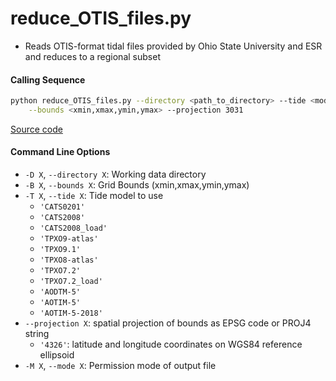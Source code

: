 reduce_OTIS_files.py
====================

- Reads OTIS-format tidal files provided by Ohio State University and ESR and reduces to a regional subset

#### Calling Sequence
```bash
python reduce_OTIS_files.py --directory <path_to_directory> --tide <model> \
    --bounds <xmin,xmax,ymin,ymax> --projection 3031
```
[Source code](https://github.com/tsutterley/pyTMD/blob/main/scripts/reduce_OTIS_files.py)

#### Command Line Options
- `-D X`, `--directory X`: Working data directory
- `-B X`, `--bounds X`: Grid Bounds (xmin,xmax,ymin,ymax)
- `-T X`, `--tide X`: Tide model to use
    * `'CATS0201'`
    * `'CATS2008'`
    * `'CATS2008_load'`
    * `'TPXO9-atlas'`
    * `'TPXO9.1'`
    * `'TPXO8-atlas'`
    * `'TPXO7.2'`
    * `'TPXO7.2_load'`
    * `'AODTM-5'`
    * `'AOTIM-5'`
    * `'AOTIM-5-2018'`
- `--projection X`: spatial projection of bounds as EPSG code or PROJ4 string
    * `'4326'`: latitude and longitude coordinates on WGS84 reference ellipsoid
- `-M X`, `--mode X`: Permission mode of output file
